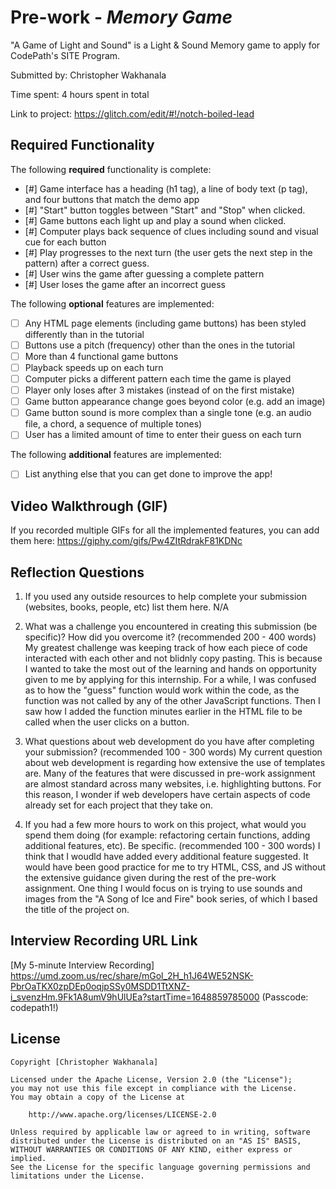# Pre-work - *Memory Game*

"A Game of Light and Sound" is a Light & Sound Memory game to apply for CodePath's SITE Program. 

Submitted by: Christopher Wakhanala

Time spent: 4 hours spent in total

Link to project: https://glitch.com/edit/#!/notch-boiled-lead

## Required Functionality

The following **required** functionality is complete:

* [#] Game interface has a heading (h1 tag), a line of body text (p tag), and four buttons that match the demo app
* [#] "Start" button toggles between "Start" and "Stop" when clicked. 
* [#] Game buttons each light up and play a sound when clicked. 
* [#] Computer plays back sequence of clues including sound and visual cue for each button
* [#] Play progresses to the next turn (the user gets the next step in the pattern) after a correct guess. 
* [#] User wins the game after guessing a complete pattern
* [#] User loses the game after an incorrect guess

The following **optional** features are implemented:

* [ ] Any HTML page elements (including game buttons) has been styled differently than in the tutorial
* [ ] Buttons use a pitch (frequency) other than the ones in the tutorial
* [ ] More than 4 functional game buttons
* [ ] Playback speeds up on each turn
* [ ] Computer picks a different pattern each time the game is played
* [ ] Player only loses after 3 mistakes (instead of on the first mistake)
* [ ] Game button appearance change goes beyond color (e.g. add an image)
* [ ] Game button sound is more complex than a single tone (e.g. an audio file, a chord, a sequence of multiple tones)
* [ ] User has a limited amount of time to enter their guess on each turn

The following **additional** features are implemented:

- [ ] List anything else that you can get done to improve the app!

## Video Walkthrough (GIF)

If you recorded multiple GIFs for all the implemented features, you can add them here:
https://giphy.com/gifs/Pw4ZItRdrakF81KDNc

## Reflection Questions
1. If you used any outside resources to help complete your submission (websites, books, people, etc) list them here. 
N/A

2. What was a challenge you encountered in creating this submission (be specific)? How did you overcome it? (recommended 200 - 400 words) 
My greatest challenge was keeping track of how each piece of code interacted with each other and not blidnly copy pasting.
This is because I wanted to take the most out of the learning and hands on opportunity given to me by applying for this internship. 
For a while, I was confused as to how the "guess" function would work within the code, 
as the function was not called by any of the other JavaScript functions. Then I saw how I 
added the function minutes earlier in the HTML file to be called when the user clicks on a button.

3. What questions about web development do you have after completing your submission? (recommended 100 - 300 words) 
My current question about web development is regarding how extensive the use of templates are. 
Many of the features that were discussed in pre-work assignment are almost standard across many websites, i.e. highlighting buttons. 
For this reason, I wonder if web developers have certain aspects of code already set for each project that they take on.

4. If you had a few more hours to work on this project, what would you spend them doing (for example: refactoring certain functions, adding additional features, etc). Be specific. (recommended 100 - 300 words) 
I think that I woudld have added every additional feature suggested. It would have been good practice for me to try HTML, CSS, and JS 
without the extensive guidance given during the rest of the pre-work assignment. One thing I would focus on is trying to use sounds and 
images from the "A Song of Ice and Fire" book series, of which I based the title of the project on.



## Interview Recording URL Link

[My 5-minute Interview Recording] https://umd.zoom.us/rec/share/mGol_2H_h1J64WE52NSK-PbrOaTKX0zpDEp0oqjpSSy0MSDD1TtXNZ-i_svenzHm.9Fk1A8umV9hUlUEa?startTime=1648859785000 (Passcode: codepath1!)


## License

    Copyright [Christopher Wakhanala]

    Licensed under the Apache License, Version 2.0 (the "License");
    you may not use this file except in compliance with the License.
    You may obtain a copy of the License at

        http://www.apache.org/licenses/LICENSE-2.0

    Unless required by applicable law or agreed to in writing, software
    distributed under the License is distributed on an "AS IS" BASIS,
    WITHOUT WARRANTIES OR CONDITIONS OF ANY KIND, either express or implied.
    See the License for the specific language governing permissions and
    limitations under the License.